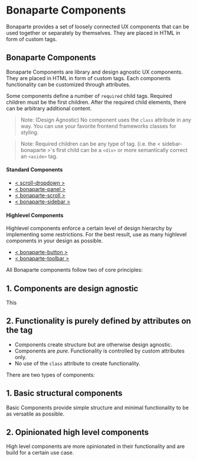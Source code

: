 # Bonaparte Components

Bonaparte provides a set of loosely connected UX components that can be used together or separately by themselves. They are placed in HTML in form of custom tags. 



## Bonaparte Components
Bonaparte Components are library and design agnostic UX components. They are placed in HTML in form of custom tags. 
Each components functionality can be customized through attributes.

Some components define a number of `required` child tags. Required children must be the first children. After the required child elements, there can be arbitrary additional content.

> Note: (Design Agnostic) No component uses the `class` attribute in any way. You can use your favorite frontend frameworks classes for styling.

> Note: Required children can be any type of tag. (i.e. the < sidebar-bonaparte >'s first child can be a `<div>` or more semantically correct an `<aside>` tag.

#### Standard Components

  - [< scroll-dropdown >](https://github.com/bonaparte/bonaparte-dropdown)
  - [< bonaparte-panel >](https://github.com/bonaparte/bonaparte-panel)
  - [< bonaparte-scroll >](https://github.com/bonaparte/bonaparte-scroll)
  - [< bonaparte-sidebar >](https://github.com/bonaparte/bonaparte-sidebar)


#### Highlevel Components
Highlevel components enforce a certain level of design hierarchy by implementing some restrictions.
For the best result, use as many highlevel components in your design as possible.

  - [< bonaparte-button >](https://github.com/bonaparte/bonaparte-button)
  - [< bonaparte-toolbar >](https://github.com/bonaparte/bonaparte-toolbar)



All Bonaparte components follow two of core principles:

## 1. Components are design agnostic
This 

## 2. Functionality is purely defined by attributes on the tag



- Components create structure but are otherwise design agnostic.
- Components are _pure_. Functionality is controlled by custom attributes only.
- No use of the `class` attribute to create functionality.


There are two types of components:

## 1. Basic structural components
Basic Components provide simple structure and minimal functionality to be as versatile as possible.

## 2. Opinionated high level components
High level components are more opinionated in their functionality and are build for a certain use case.
